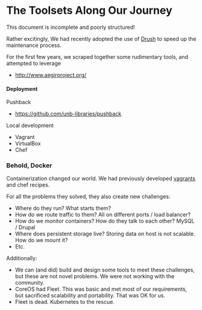 # The Toolsets Along Our Journey

This document is incomplete and poorly structured!

Rather excitingly, We had recently adopted the use of [Drush](https://github.com/drush-ops/drush) to speed up the maintenance process.

For the first few years, we scraped together some rudimentary tools, and attempted to leverage

* http://www.aegirproject.org/

#### Deployment

Pushback
* https://github.com/unb-libraries/pushback

Local development
* Vagrant
* VirtualBox
* Chef

### Behold, Docker
Containerization changed our world. We had previously developed [vagrants](https://github.com/unb-libraries/vagrant-ubuntu/tree/drupal) and chef recipes.

For all the problems they solved, they also create new challenges:
 * Where do they run? What starts them?
 * How do we route traffic to them? All on different ports / load balancer?
 * How do we monitor containers? How do they talk to each other? MySQL / Drupal
 * Where does persistent storage live? Storing data on host is not scalable. How do we mount it?
 * Etc.

Additionally:

* We can (and did) build and design some tools to meet these challenges, but these are not novel problems. We were not working with the community.
* CoreOS had Fleet. This was basic and met most of our requirements, but sacrificed scalability and portability. That was OK for us.
* Fleet is dead. Kubernetes to the rescue.
